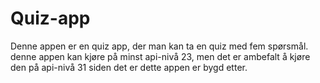 # Quiz-app

Denne appen er en quiz app, der man kan ta en quiz med fem spørsmål. denne appen kan kjøre på minst api-nivå 23, men det er ambefalt å kjøre den på api-nivå 31 siden det er dette appen er bygd etter.
